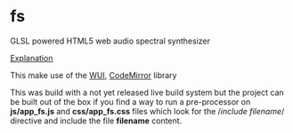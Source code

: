 # fs
GLSL powered HTML5 web audio spectral synthesizer

[Explanation](http://www.garzul.tonsite.biz/wordpress/2016/07/23/fragment-synthes…tral-synthesizer/)

This make use of the [WUI](https://github.com/grz0zrg/wui), [CodeMirror](https://codemirror.net/) library

This was build with a not yet released live build system but the project can be built out of the box if you find a way to run a pre-processor on **js/app_fs.js** and **css/app_fs.css** files which look for the /*include filename*/ directive and include the file **filename** content.

